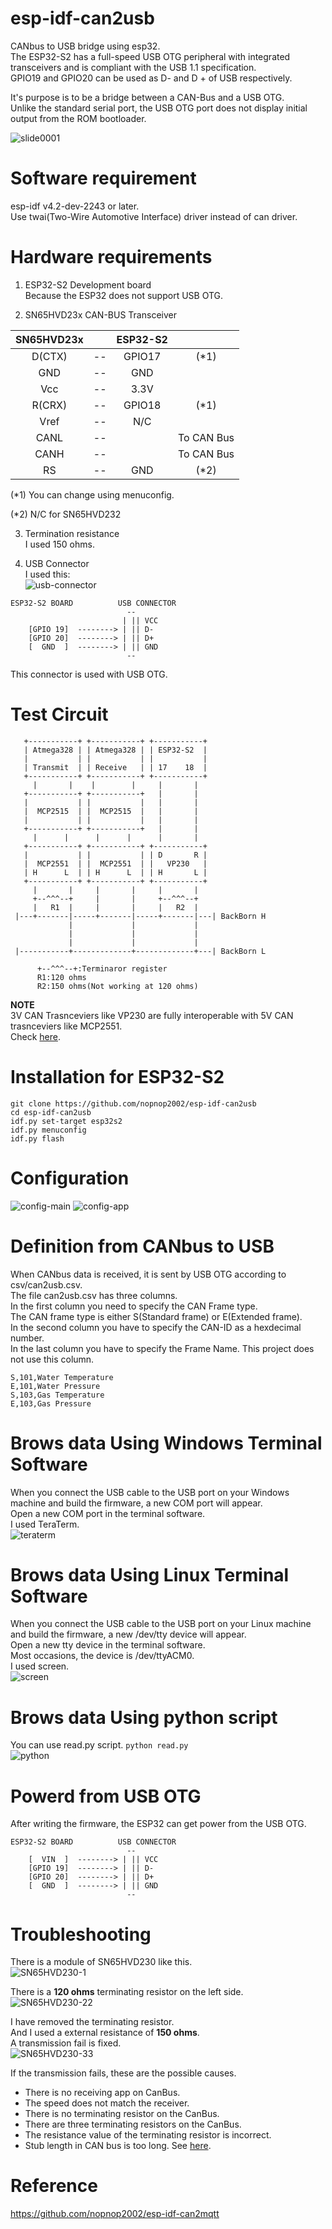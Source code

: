 # esp-idf-can2usb
CANbus to USB bridge using esp32.   
The ESP32-S2 has a full-speed USB OTG peripheral with integrated transceivers and is compliant with the USB 1.1 specification.   
GPIO19 and GPIO20 can be used as D- and D + of USB respectively.   

It's purpose is to be a bridge between a CAN-Bus and a USB OTG.    
Unlike the standard serial port, the USB OTG port does not display initial output from the ROM bootloader.   

![slide0001](https://user-images.githubusercontent.com/6020549/124847532-0718e700-dfd6-11eb-99f8-45ffef024304.jpg)

# Software requirement
esp-idf v4.2-dev-2243 or later.   
Use twai(Two-Wire Automotive Interface) driver instead of can driver.   

# Hardware requirements
1. ESP32-S2 Development board   
Because the ESP32 does not support USB OTG.   

2. SN65HVD23x CAN-BUS Transceiver   

|SN65HVD23x||ESP32-S2||
|:-:|:-:|:-:|:-:|
|D(CTX)|--|GPIO17|(*1)|
|GND|--|GND||
|Vcc|--|3.3V||
|R(CRX)|--|GPIO18|(*1)|
|Vref|--|N/C||
|CANL|--||To CAN Bus|
|CANH|--||To CAN Bus|
|RS|--|GND|(*2)|

(*1) You can change using menuconfig.

(*2) N/C for SN65HVD232

3. Termination resistance   
I used 150 ohms.   

4. USB Connector   
I used this:   
![usb-connector](https://user-images.githubusercontent.com/6020549/124848149-3714ba00-dfd7-11eb-8344-8b120790c5c5.JPG)

```
ESP32-S2 BOARD          USB CONNECTOR
                          --
                         | || VCC
    [GPIO 19]  --------> | || D-
    [GPIO 20]  --------> | || D+
    [  GND  ]  --------> | || GND
                          --
```

This connector is used with USB OTG.   

# Test Circuit   
```
   +-----------+ +-----------+ +-----------+ 
   | Atmega328 | | Atmega328 | | ESP32-S2  | 
   |           | |           | |           | 
   | Transmit  | | Receive   | | 17    18  | 
   +-----------+ +-----------+ +-----------+ 
     |       |    |        |     |       |   
   +-----------+ +-----------+   |       |   
   |           | |           |   |       |   
   |  MCP2515  | |  MCP2515  |   |       |   
   |           | |           |   |       |   
   +-----------+ +-----------+   |       |   
     |      |      |      |      |       |   
   +-----------+ +-----------+ +-----------+ 
   |           | |           | | D       R | 
   |  MCP2551  | |  MCP2551  | |   VP230   | 
   | H      L  | | H      L  | | H       L | 
   +-----------+ +-----------+ +-----------+ 
     |       |     |       |     |       |   
     +--^^^--+     |       |     +--^^^--+
     |   R1  |     |       |     |   R2  |   
 |---+-------|-----+-------|-----+-------|---| BackBorn H
             |             |             |
             |             |             |
             |             |             |
 |-----------+-------------+-------------+---| BackBorn L

      +--^^^--+:Terminaror register
      R1:120 ohms
      R2:150 ohms(Not working at 120 ohms)
```

__NOTE__   
3V CAN Trasnceviers like VP230 are fully interoperable with 5V CAN trasnceviers like MCP2551.   
Check [here](http://www.ti.com/lit/an/slla337/slla337.pdf).


# Installation for ESP32-S2
```
git clone https://github.com/nopnop2002/esp-idf-can2usb
cd esp-idf-can2usb
idf.py set-target esp32s2
idf.py menuconfig
idf.py flash
```

# Configuration
![config-main](https://user-images.githubusercontent.com/6020549/124848270-7e02af80-dfd7-11eb-931c-ebb1653a276f.jpg)
![config-app](https://user-images.githubusercontent.com/6020549/124848275-7f33dc80-dfd7-11eb-8a15-1ea217417e34.jpg)

# Definition from CANbus to USB
When CANbus data is received, it is sent by USB OTG according to csv/can2usb.csv.   
The file can2usb.csv has three columns.   
In the first column you need to specify the CAN Frame type.   
The CAN frame type is either S(Standard frame) or E(Extended frame).   
In the second column you have to specify the CAN-ID as a hexdecimal number.   
In the last column you have to specify the Frame Name. This project does not use this column.   

```
S,101,Water Temperature
E,101,Water Pressure
S,103,Gas Temperature
E,103,Gas Pressure
```

# Brows data Using Windows Terminal Software
When you connect the USB cable to the USB port on your Windows machine and build the firmware, a new COM port will appear.   
Open a new COM port in the terminal software.   
I used TeraTerm.   
![teraterm](https://user-images.githubusercontent.com/6020549/124849184-43017b80-dfd9-11eb-9c28-ce63b98395bf.jpg)

# Brows data Using Linux Terminal Software
When you connect the USB cable to the USB port on your Linux machine and build the firmware, a new /dev/tty device will appear.   
Open a new tty device in the terminal software.   
Most occasions, the device is /dev/ttyACM0.   
I used screen.   
![screen](https://user-images.githubusercontent.com/6020549/124849312-79d79180-dfd9-11eb-9e58-044af2166632.jpg)

# Brows data Using python script
You can use read.py script. ```python read.py```   
![python](https://user-images.githubusercontent.com/6020549/124849418-b3100180-dfd9-11eb-869e-21b47505354a.jpg)


# Powerd from USB OTG   
After writing the firmware, the ESP32 can get power from the USB OTG.   
```
ESP32-S2 BOARD          USB CONNECTOR
                          --
    [  VIN  ]  --------> | || VCC
    [GPIO 19]  --------> | || D-
    [GPIO 20]  --------> | || D+
    [  GND  ]  --------> | || GND
                          --
```

# Troubleshooting   
There is a module of SN65HVD230 like this.   
![SN65HVD230-1](https://user-images.githubusercontent.com/6020549/80897499-4d204e00-8d34-11ea-80c9-3dc41b1addab.JPG)

There is a __120 ohms__ terminating resistor on the left side.   
![SN65HVD230-22](https://user-images.githubusercontent.com/6020549/89281044-74185400-d684-11ea-9f55-830e0e9e6424.JPG)

I have removed the terminating resistor.   
And I used a external resistance of __150 ohms__.   
A transmission fail is fixed.   
![SN65HVD230-33](https://user-images.githubusercontent.com/6020549/89280710-f7857580-d683-11ea-9b36-12e36910e7d9.JPG)

If the transmission fails, these are the possible causes.   
- There is no receiving app on CanBus.
- The speed does not match the receiver.
- There is no terminating resistor on the CanBus.
- There are three terminating resistors on the CanBus.
- The resistance value of the terminating resistor is incorrect.
- Stub length in CAN bus is too long. See [here](https://e2e.ti.com/support/interface-group/interface/f/interface-forum/378932/iso1050-can-bus-stub-length).

# Reference

https://github.com/nopnop2002/esp-idf-can2mqtt

